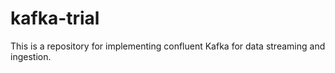 # kafka-trial
 This is a repository for implementing confluent Kafka for data streaming and ingestion.
